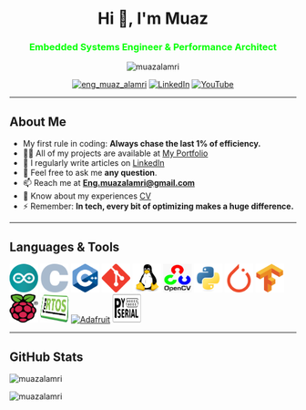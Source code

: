 <h1 align="center">Hi 👋, I'm Muaz</h1>
<h3 align="center"><span style="color:#00ff00">Embedded Systems Engineer & Performance Architect</span></h3>

<p align="center">
  <img src="https://komarev.com/ghpvc/?username=muazalamri&label=Profile%20views&color=0e75b6&style=flat" alt="muazalamri" />
</p>

<p align="center">
  <a href="https://twitter.com/eng_muaz_alamri" target="blank"><img src="https://img.shields.io/twitter/follow/eng_muaz_alamri?logo=twitter&style=for-the-badge" alt="eng_muaz_alamri" /></a>
  <a href="https://linkedin.com/in/muaz-alamri" target="blank"><img src="https://img.shields.io/badge/LinkedIn-0A66C2?style=for-the-badge&logo=linkedin&logoColor=white" alt="LinkedIn" /></a>
  <a href="https://www.youtube.com/c/optimizingcore" target="blank"><img src="https://img.shields.io/badge/YouTube-FF0000?style=for-the-badge&logo=youtube&logoColor=white" alt="YouTube" /></a>
</p>

---

## About Me

- My first rule in coding: **Always chase the last 1% of efficiency.**
- 👨‍💻 All of my projects are available at [My Portfolio](https://muazalamri.github.io)
- 📝 I regularly write articles on [LinkedIn](https://linkedin.com/in/muaz-alamri)
- 💬 Feel free to ask me **any question**.
- 📫 Reach me at **Eng.muazalamri@gmail.com**
- 📄 Know about my experiences [CV](https://muazalamri.github.io/cv_en.pdf)
- ⚡ Remember: **In tech, every bit of optimizing makes a huge difference.**

---

## Languages & Tools

<p align="left">
  <a href="https://www.arduino.cc/" target="blank"><img src="arduino.svg" alt="Arduino" width="50" height="50"/></a>
  <a href="https://www.cprogramming.com/" target="blank"><img src="c.svg" alt="C" width="50" height="50"/></a>
  <a href="https://www.w3schools.com/cpp/" target="blank"><img src="cpp.svg" alt="C++" width="50" height="50"/></a>
  <a href="https://git-scm.com/" target="blank"><img src="git.svg" alt="Git" width="50" height="50"/></a>
  <a href="https://www.linux.org/" target="blank"><img src="linux.svg" alt="Linux" width="50" height="50"/></a>
  <a href="https://opencv.org/" target="blank"><img src="opencv.jpg" alt="OpenCV" width="50" height="50"/></a>
  <a href="https://www.python.org" target="blank"><img src="python.svg" alt="Python" width="50" height="50"/></a>
  <a href="https://pytorch.org/" target="blank"><img src="torch.svg" alt="PyTorch" width="50" height="50"/></a>
  <a href="https://www.tensorflow.org" target="blank"><img src="tensorflow.svg" alt="TensorFlow" width="50" height="50"/></a>
  <a href="https://www.raspberrypi.com/" target="blank"><img src="Raspberry_PI_Logo.jpg" alt="Raspberry Pi" width="50" height="50"/></a>
  <a href="https://www.freertos.org/" target="blank"><img src="freertos_logo.png" alt="FreeRTOS" width="50" height="50"/></a>
  <a href="https://www.adafruit.com/" target="blank"><img src="adafruit.ico" alt="Adafruit" width="50" height="50"/></a>
  <a href="https://pyserial.readthedocs.io/" target="blank"><img src="pyserial.jpg" alt="PySerial" width="50" height="50"/></a>
</p>

---

## GitHub Stats

<p align="left">
  <img src="https://github-readme-stats.vercel.app/api?username=muazalamri&show_icons=true&locale=en&theme=dark" alt="muazalamri" />
</p>
<p align="left">
  <img src="https://github-readme-streak-stats.herokuapp.com/?user=muazalamri&theme=dark" alt="muazalamri" />
</p>

